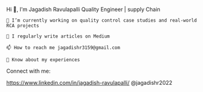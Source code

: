 Hi 👋, I'm Jagadish Ravulapalli
Quality Engineer | supply Chain 

    🔭 I’m currently working on quality control case studies and real-world RCA projects

    📝 I regularly write articles on Medium

    📫 How to reach me jagadishr3159@gmail.com

    📄 Know about my experiences 

Connect with me:

https://www.linkedin.com/in/jagadish-ravulapalli/ @jagadishr2022 

